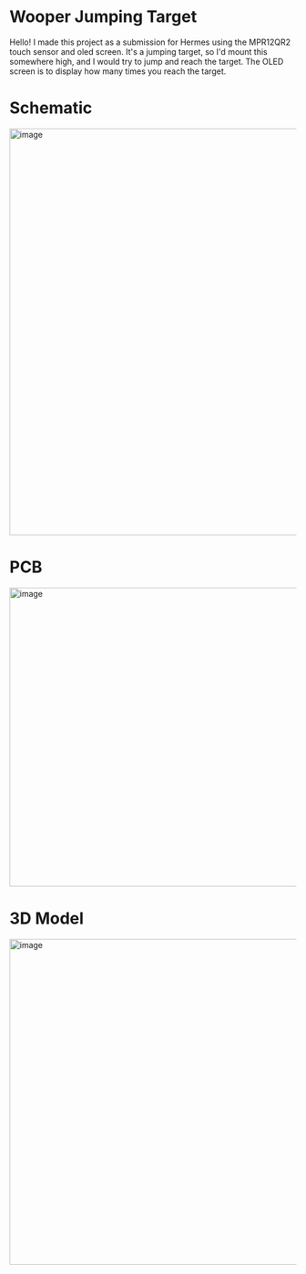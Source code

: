 # Wooper Jumping Target

Hello! I made this project as a submission for Hermes using the MPR12QR2 touch sensor and oled screen. It's a jumping target, so I'd mount this somewhere high, and I would try to jump and reach the target. The OLED screen is to display how many times you reach the target.

# Schematic 
<img width="1081" height="713" alt="image" src="https://github.com/user-attachments/assets/f10ef77c-669d-48a3-b9e8-791868fd62c2" />

# PCB
<img width="1035" height="524" alt="image" src="https://github.com/user-attachments/assets/d409bb40-12bd-42e1-b05e-96aca6da137a" />

# 3D Model
<img width="1119" height="571" alt="image" src="https://github.com/user-attachments/assets/5b83ccb8-e91c-446e-b0f7-37975b69eeb6" />
